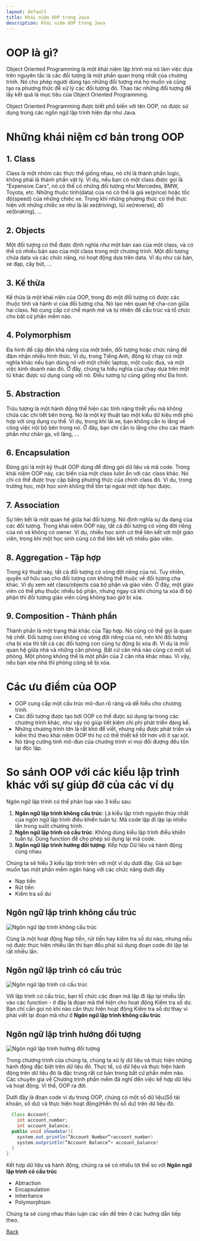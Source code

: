 ```yaml
---
layout: default
title: Khái niệm OOP trong Java
description: Khái niệm OOP trong Java
---
```


# OOP là gì?
Object Oriented Programming là một khái niệm lập trình mà nó làm việc dựa trên nguyên tắc là các đối tượng là một phần quan trọng nhất của chương trình. Nó cho phép người dùng tạo những đối tượng mà họ muốn và cũng tạo ra phương thức để xử lý các đối tượng đó. Thao tác những đối tượng để lấy kết quả là mục tiêu của Object Oriented Programming.

Object Oriented Programming được biết phổ biến với tên OOP, nó được sử dụng trong các ngôn ngữ lập trình hiện đại như Java. 

# Những khái niệm cơ bản trong OOP
## 1. Class
Class là một nhóm các thực thể giống nhau, nó chỉ là thành phần logic, không phải là thành phần vật lý. Ví dụ, nếu bạn có một class được gọi là “Expensive Cars”, nó có thể có những đối tượng như Mercedes, BMW, Toyota, etc. Những thuộc tính(data) của nó có thể là giá xe(price) hoặc tốc độ(speed) của những chiêc xe. Trong khi những phương thức có thể thực hiện với những chiếc xe như là lái xe(driving), lùi xe(reverse), đỗ xe(braking), ...

## 2. Objects
Một đối tượng có thể được định nghĩa như một bản sao của một class, và có thể có nhiều bản sao của một class trong một chương trình. Một đối tượng chứa data và các chức năng, nó hoạt động dựa trên data. Ví dụ như cái bàn, xe đạp, cây bút, ...

## 3. Kế thừa
Kế thừa là một khái niện của OOP, trong đó một đối tượng có được các thuộc tính và hành vi của đối tượng cha. Nó tạo nên quan hệ cha-con giữa hai class. Nó cung cấp cơ chế mạnh mẽ và tự nhiên để cấu trúc và tổ chức cho bất cứ phần mềm nào.

## 4. Polymorphism
Đa hình đề cập đến khả năng của một biến, đối tượng hoặc chức năng để đảm nhận nhiều hình thức. Ví dụ, trong Tiếng Anh, động từ chạy có một nghĩa khác nếu bạn dùng nó với một chiếc laptop, một cuộc đua, và một việc kinh doanh nào đó. Ở đây, chúng ta hiểu nghĩa của chạy dựa trên một từ khác được sử dụng cùng với nó. Điều tương tự cũng giống như Đa hình.

## 5. Abstraction
Trừu tượng là một hành động thể hiện các tính năng thiết yếu mà không chứa các chi tiết bên trong. Nó là một kỹ thuật tạo một kiểu dữ kiệu mới phù hợp với úng dụng cụ thể. Ví dụ, trong khi lái xe, bạn không cần lo lắng về công việc nội bộ bên trong nó. Ở đây, bạn chỉ cần lo lắng cho cho các thành phần như chân ga, vô lăng, ...

## 6. Encapsulation
Đóng gói là một kỹ thuật OOP dùng để đóng gói dữ liệu và mã code. Trong khái niệm OOP này, các biến của một class luôn ẩn với các class khác. Nó chỉ có thể được truy cập bằng phương thức của chính class đó. Ví dụ, trong trường học, một học sinh không thể tồn tại ngoài một lớp học được.

## 7. Association
Sự liên kết là một quan hệ giữa hai đối tượng. Nó định nghĩa sự đa dạng của các đối tượng. Trong khái niệm OOP này, tất cả đối tượng có vòng đời riêng của nó và không có owner. Ví dụ, nhiều học sinh có thể liên kết với một giáo viên, trong khi một học sinh cũng có thể liên kết với nhiều giáo viên.

## 8. Aggregation - Tập hợp
Trong kỹ thuật này, tất cả đối tượng có vòng đời riêng của nó. Tuy nhiên, quyền sở hữu sao cho đối tượng con không thể thuộc về đối tượng cha khác. Ví dụ xem xét class/objects của bộ phận và giáo viên. Ở đây, một giáo viên có thể phụ thuộc nhiều bộ phận, nhưng ngay cả khi chúng ta xóa đi bộ phận thì đối tượng giáo viên cũng không bao giờ bị xóa.

## 9. Composition - Thành phần
Thành phần là một trạng thái khác của Tập hợp. Nó cũng có thể gọi là quan hệ chết. Đối tượng con không có vòng đời riêng của nó, nên khi đối tượng cha bị xóa thì tất cả các đối tượng con cũng tự động bị xóa đi. Ví dụ là mối quan hệ giữa nhà và những căn phòng. Bất cứ căn nhà nào cũng có một số phòng. Một phòng không thể là một phần của 2 căn nhà khác nhau. Vì vậy, nếu bạn xóa nhà thì phòng cũng sẽ bị xóa.

# Các ưu điểm của OOP
- OOP cung cấp một cấu trúc mô-đun rõ ràng và dễ hiểu cho chương trình.
- Các đối tượng được tạo bởi OOP có thể được sử dụng lại trong các chương trình khác, như vậy nó giúp tiết kiệm chi phí phát triển đáng kể.
- Những chương trình lớn là rất khó để viết, nhưng nếu được phát triển và kiểm thử theo khái niệm OOP thì họ có thể thiết kế tốt hơn với ít sai xót.
- Nó tăng cường tính mô-đun của chương trình vì mọi đối đượng đều tồn tại độc lập.

# So sánh OOP với các kiểu lập trình khác với sự giúp đỡ của các ví dụ
Ngôn ngữ lập trình có thể phân loại vào 3 kiểu sau:
1. **Ngôn ngữ lập trình không cấu trúc**: Là kiểu lập trình nguyên thủy nhất của ngôn ngữ lập trình điều khiển tuần tự. Mã code lặp đi lặp lại nhiều lần trong suốt chương trình.
2. **Ngôn ngữ lập trình có cấu trúc**: Không dùng kiểu lập trình điều khiển tuần tự. Dùng function để cho phép sử dụng lại mã code.
3. **Ngôn ngữ lập trình hướng đối tượng**: Kếp hợp Dữ liệu và hành động cùng nhau.

Chúng ta sẽ hiểu 3 kiểu lập trình trên với một ví dụ dưới đây.
Giả sử bạn muốn tạo một phần mềm ngân hàng với các chức năng dưới đây
- Nạp tiền
- Rút tiền
- Kiểm tra số dư

## Ngôn ngữ lập trình không cấu trúc
![Ngôn ngữ lập trình không cấu trúc](./images/javaoops-khong-cau-truc.png)

Cùng là một hoạt động Nạp tiền, rút tiền hay kiểm tra số dư nào, nhưng nếu nó được thực hiện nhiều lần thì bạn đều phải sử dụng đoạn code đó lặp lại rất nhiều lần.

## Ngôn ngữ lập trình có cấu trúc
![Ngôn ngữ lập trình có cấu trúc](./images/javaoops-co-cau-truc.png)

Với lập trình có cấu trúc, bạn tổ chức các đoạn mã lặp đi lặp lại nhiều lần vào các function - ở đây là đoạn mã thể hiện cho hoạt động Kiểm tra số dư. Bạn chỉ cần gọi nó khi nào cần thực hiện hoạt động Kiểm tra số dư thay vì phải viết lại đoạn mã như ở **Ngôn ngữ lập trình không cấu trúc**

## Ngôn ngữ lập trình hướng đối tượng
![Ngôn ngữ lập trình hướng đối tượng](./images/javaoops-oops.png)

Trong chương trình của chúng ta, chúng ta xử lý dữ liệu và thực hiện những hành động đặc biệt trên dữ liệu đó. Thực tế, có dữ liệu và thực hiện hành động trên dữ liệu đó là đặc trưng rất cơ bản trong bất cứ phần mềm nào. Các chuyên gia về Chương trình phần mềm đã nghĩ đến việc kế hợp dữ liệu và hoạt động. Vì thế, OOP ra đời.

Dưới đây là đoạn code ví dụ trong OOP, chúng có một số dữ liệu(Số tài khoản, số dư) và thực hiện hoạt động(Hiển thị số dư) trên dữ liệu đó.
```java
  Class Account{
    int account_number;
    int account_balance;
  public void showdata(){
    system.out.println(“Account Number”+account_number)
    system.outprintln(“Account Balance”+ account_balance)
  }
}
```

Kết hợp dữ liệu và hành động, chúng ra sẽ có nhiều lợi thế so với **Ngôn ngữ lập trình có cấu trúc**
- Abtraction
- Encapsulation
- Inheritance
- Polymorphism

Chúng ta sẽ cùng nhau thảo luận các vấn đề trên ở các hướng dẫn tiếp theo.

[Back](./)
